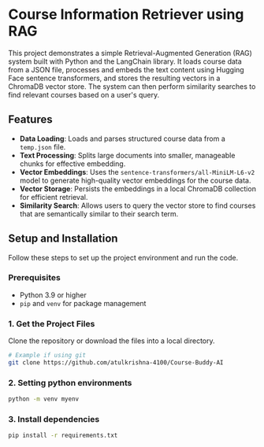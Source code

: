 # Course Information Retriever using RAG

This project demonstrates a simple Retrieval-Augmented Generation (RAG) system built with Python and the LangChain library. It loads course data from a JSON file, processes and embeds the text content using Hugging Face sentence transformers, and stores the resulting vectors in a ChromaDB vector store. The system can then perform similarity searches to find relevant courses based on a user's query.

## Features

-   **Data Loading**: Loads and parses structured course data from a `temp.json` file.
-   **Text Processing**: Splits large documents into smaller, manageable chunks for effective embedding.
-   **Vector Embeddings**: Uses the `sentence-transformers/all-MiniLM-L6-v2` model to generate high-quality vector embeddings for the course data.
-   **Vector Storage**: Persists the embeddings in a local ChromaDB collection for efficient retrieval.
-   **Similarity Search**: Allows users to query the vector store to find courses that are semantically similar to their search term.

## Setup and Installation

Follow these steps to set up the project environment and run the code.

### Prerequisites

-   Python 3.9 or higher
-   `pip` and `venv` for package management

### 1. Get the Project Files

Clone the repository or download the files into a local directory.

```bash
# Example if using git
git clone https://github.com/atulkrishna-4100/Course-Buddy-AI
```

### 2. Setting python environments
```bash
python -m venv myenv
```

### 3. Install dependencies

```bash
pip install -r requirements.txt
```

